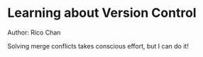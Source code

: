 # Learning about Version Control
Author: Rico Chan 

Solving merge conflicts takes conscious effort, but I can do it!
